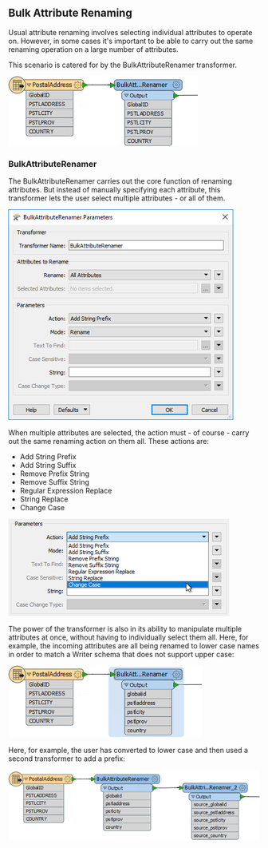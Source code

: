 ## Bulk Attribute Renaming ##

Usual attribute renaming involves selecting individual attributes to operate on. However, in some cases it's important to be able to carry out the same renaming operation on a large number of attributes.

This scenario is catered for by the BulkAttributeRenamer transformer.

![](./Images/Img5.029.BulkAttributeRenamer.png)


### BulkAttributeRenamer ###

The BulkAttributeRenamer carries out the core function of renaming attributes. But instead of manually specifying each attribute, this transformer lets the user select multiple attributes - or all of them.

![](./Images/Img5.030.BulkAttributeRenamerDialog.png)

When multiple attributes are selected, the action must - of course - carry out the same renaming action on them all. These actions are:

- Add String Prefix
- Add String Suffix
- Remove Prefix String
- Remove Suffix String
- Regular Expression Replace
- String Replace
- Change Case

![](./Images/Img5.031.BulkAttributeRenamerDialogActions.png)

The power of the transformer is also in its ability to manipulate multiple attributes at once, without having to individually select them all. Here, for example, the incoming attributes are all being renamed to lower case names in order to match a Writer schema that does not support upper case:

![](./Images/Img5.032.BulkAttributeRenamerLowerCase.png)

Here, for example, the user has converted to lower case and then used a second transformer to add a prefix:

![](./Images/Img5.033.BulkAttributeRenamerCasePrefix.png)